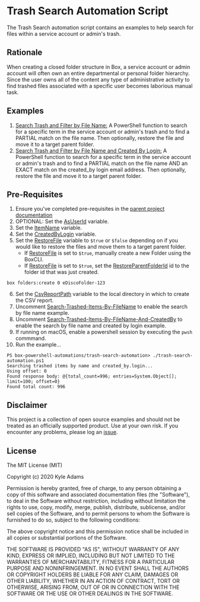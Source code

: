 # Trash Search Automation Script
The Trash Search automation script contains an examples to help search for files within a service account or admin's trash.

## Rationale
When creating a closed folder structure in Box, a service account or admin account will often own an entire departmental or personal folder hierarchy. Since the user owns all of the content any type of administrative activity to find trashed files associated with a specific user becomes laborious manual task.

## Examples
1. [Search Trash and Filter by File Name:](/trash-search-automation/trash-search-automation.ps1#L32) A PowerShell function to search for a specific term in the service account or admin's trash and to find a PARTIAL match on the file name. Then optionally, restore the file and move it to a target parent folder.
2. [Search Trash and Filter by File Name and Created By Login:](/trash-search-automation/trash-search-automation.ps1#L102) A PowerShell function to search for a specific term in the service account or admin's trash and to find a PARTIAL match on the file name AND an EXACT match on the created_by login email address. Then optionally, restore the file and move it to a target parent folder.

## Pre-Requisites
1. Ensure you've completed pre-requisites in the [parent project documentation](../README.md)
2. OPTIONAL: Set the [AsUserId](/trash-search-automation/trash-search-automation.ps1#L2) variable.
3. Set the [ItemName](/trash-search-automation/trash-search-automation.ps1#L5) variable.
4. Set the [CreatedByLogin](/trash-search-automation/trash-search-automation.ps1#L8) variable.
5. Set the [RestoreFile](/trash-search-automation/trash-search-automation.ps1#L11) variable to `$true` or `$false` depending on if you would like to restore the files and move them to a target parent folder.
   * If [RestoreFile](/trash-search-automation/trash-search-automation.ps1#L11) is set to `$true`, manually create a new Folder using the BoxCLI.
   * If [RestoreFile](/trash-search-automation/trash-search-automation.ps1#L11) is set to `$true`, set the [RestoreParentFolderId](/trash-search-automation/trash-search-automation.ps1#L12) id to the folder id that was just created.
```
box folders:create 0 eDiscoFolder-123
```
6. Set the [CsvReportPath](/trash-search-automation/trash-search-automation.ps1#L15) variable to the local directory in which to create the CSV report.
7. Uncomment [Search-Trashed-Items-By-FileName](/trash-search-automation/trash-search-automation.ps1#L24) to enable the search by file name example.
8. Uncomment [Search-Trashed-Items-By-FileName-And-CreatedBy](/trash-search-automation/trash-search-automation.ps1#L29) to enable the search by file name and created by login example.
9. If running on macOS, enable a powershell session by executing the `pwsh` commmand.
10. Run the example...
```
PS box-powershell-automations/trash-search-automation> ./trash-search-automation.ps1                       
Searching trashed items by name and created_by.login...
Using offset: 0
Found response body: @{total_count=996; entries=System.Object[]; limit=100; offset=0}
Found total count: 996
```

## Disclaimer
This project is a collection of open source examples and should not be treated as an officially supported product. Use at your own risk. If you encounter any problems, please log an [issue](https://github.com/kylefernandadams/box-automations/issues).

## License

The MIT License (MIT)

Copyright (c) 2020 Kyle Adams

Permission is hereby granted, free of charge, to any person obtaining a copy of this software and associated documentation files (the "Software"), to deal in the Software without restriction, including without limitation the rights to use, copy, modify, merge, publish, distribute, sublicense, and/or sell copies of the Software, and to permit persons to whom the Software is furnished to do so, subject to the following conditions:

The above copyright notice and this permission notice shall be included in all copies or substantial portions of the Software.

THE SOFTWARE IS PROVIDED "AS IS", WITHOUT WARRANTY OF ANY KIND, EXPRESS OR IMPLIED, INCLUDING BUT NOT LIMITED TO THE WARRANTIES OF MERCHANTABILITY, FITNESS FOR A PARTICULAR PURPOSE AND NONINFRINGEMENT. IN NO EVENT SHALL THE AUTHORS OR COPYRIGHT HOLDERS BE LIABLE FOR ANY CLAIM, DAMAGES OR OTHER LIABILITY, WHETHER IN AN ACTION OF CONTRACT, TORT OR OTHERWISE, ARISING FROM, OUT OF OR IN CONNECTION WITH THE SOFTWARE OR THE USE OR OTHER DEALINGS IN THE SOFTWARE.
